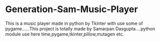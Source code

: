 # Generation-Sam-Music-Player
This is a music player made in python by Tkinter with use some of pygame......This project is totally made by Samarpan Dasgupta....python module use here time,pygame,tkinter,pillow,mutagen etc.
